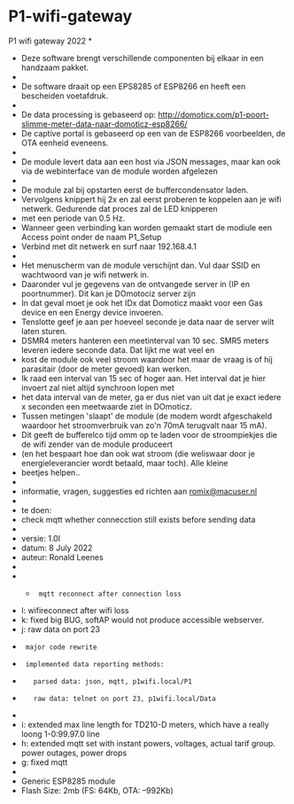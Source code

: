 # P1-wifi-gateway
 
P1 wifi gateway 2022
 * 
 * Deze software brengt verschillende componenten bij elkaar in een handzaam pakket.
 * 
 * De software draait op een EPS8285 of ESP8266 en heeft een bescheiden voetafdruk.
 * 
 * De data processing is gebaseerd op: http://domoticx.com/p1-poort-slimme-meter-data-naar-domoticz-esp8266/
 * De captive portal is gebaseerd op een van de ESP8266 voorbeelden, de OTA eenheid eveneens.
 * 
 * De module levert data aan een host via JSON messages, maar kan ook via de webinterface van de module worden afgelezen
 * 
 * De module zal bij opstarten eerst de buffercondensator laden. 
 * Vervolgens knippert hij 2x en zal eerst proberen te koppelen aan je wifi netwerk. Gedurende dat proces zal de LED knipperen
 * met een periode van 0.5 Hz.
 * Wanneer geen verbinding kan worden gemaakt start de modiule een Access point onder de naam P1_Setup
 * Verbind met dit netwerk en surf naar 192.168.4.1
 * 
 * Het menuscherm van de module verschijnt dan. Vul daar SSID en wachtwoord van je wifi netwerk in. 
 * Daaronder vul je gegevens van de ontvangede server in (IP en poortnummer). Dit kan je DOmotociz server zijn
 * In dat geval moet je ook het IDx dat Domoticz maakt voor een Gas device en een Energy device invoeren.
 * Tenslotte geef je aan per hoeveel seconde je data naar de server wilt laten sturen.
 * DSMR4 meters hanteren een meetinterval van 10 sec. SMR5 meters leveren iedere seconde data. Dat lijkt me wat veel en 
 * kost de module ook veel stroom waardoor het maar de vraag is of hij parasitair (door de meter gevoed) kan werken.
 * Ik raad een interval van 15 sec of hoger aan. Het interval dat je hier invoert zal niet altijd synchroon lopen met
 * het data interval van de meter, ga er dus niet van uit dat je exact iedere x seconden een meetwaarde ziet in DOmoticz. 
 * Tussen metingen 'slaapt' de module (de modem wordt afgeschakeld waardoor het stroomverbruik van zo'n 70mA terugvalt naar 15 mA). 
 * Dit geeft de bufferelco tijd omm op te laden voor de stroompiekjes die de wifi zender van de module produceert 
 * (en het bespaart hoe dan ook wat stroom (die weliswaar door je energieleverancier wordt betaald, maar toch). Alle kleine 
 * beetjes helpen..
 *
 *  informatie, vragen, suggesties ed richten aan romix@macuser.nl 
 *  
 *  te doen:
 *    check mqtt whether connecction still exists before sending data
 *    
 *  versie: 1.0l 
 *  datum:  8 July 2022
 *  auteur: Ronald Leenes
 *  
 *   *      mqtt reconnect after connection loss
 *  l: wifireconnect after wifi loss
 *  k: fixed big BUG, softAP would not produce accessible webserver.
 *  j: raw data on port 23
 *      major code rewrite
 *      implemented data reporting methods: 
 *        parsed data: json, mqtt, p1wifi.local/P1
 *        raw data: telnet on port 23, p1wifi.local/Data
 *        
 *  i:  extended max line length for TD210-D meters, which have a really loong 1-0:99.97.0 line
 *  h:  extended mqtt set with instant powers, voltages, actual tarif group. power outages, power drops
 *  g: fixed mqtt
 *  
 *  Generic ESP8285 module 
*   Flash Size: 2mb (FS: 64Kb, OTA: –992Kb) 